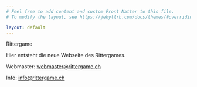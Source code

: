 ```yaml
---
# Feel free to add content and custom Front Matter to this file.
# To modify the layout, see https://jekyllrb.com/docs/themes/#overriding-theme-defaults

layout: default
---
```

Rittergame

Hier entsteht die neue Webseite des Rittergames.

Webmaster: webmaster@rittergame.ch

Info: info@rittergame.ch
